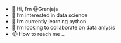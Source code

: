 - 👋 Hi, I’m @Granjaja
- 👀 I’m interested in data science
- 🌱 I’m currently learning python
- 💞️ I’m looking to collaborate on data anlysis
- 📫 How to reach me ...

<!---
Granjaja/Granjaja is a ✨ special ✨ repository because its `README.md` (this file) appears on your GitHub profile.
You can click the Preview link to take a look at your changes.
--->
